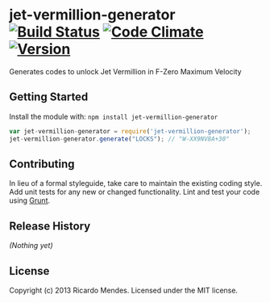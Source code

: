 # jet-vermillion-generator  [![Build Status](https://secure.travis-ci.org/fzerocentral/jet-vermillion-generator.png?branch=master)](http://travis-ci.org/fzerocentral/jet-vermillion-generator) [![Code Climate](https://codeclimate.com/github/fzerocentral/jet-vermillion-generator.png)](https://codeclimate.com/github/fzerocentral/jet-vermillion-generator) [![Version](http://allthebadges.io/fzerocentral/jet-vermillion-generator/badge_fury.png)](http://allthebadges.io/fzerocentral/jet-vermillion-generator/badge_fury) 
Generates codes to unlock Jet Vermillion in F-Zero Maximum Velocity

## Getting Started
Install the module with: `npm install jet-vermillion-generator`

```javascript
var jet-vermillion-generator = require('jet-vermillion-generator');
jet-vermillion-generator.generate("LOCKS"); // "W-XX9NV8A+30"
```

## Contributing
In lieu of a formal styleguide, take care to maintain the existing coding style. Add unit tests for any new or changed functionality. Lint and test your code using [Grunt](http://gruntjs.com/).

## Release History
_(Nothing yet)_

## License
Copyright (c) 2013 Ricardo Mendes. Licensed under the MIT license.
